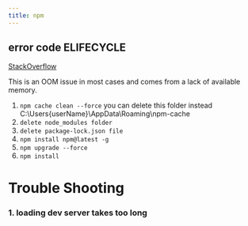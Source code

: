 ```yaml
---
title: npm
---
```


## error code ELIFECYCLE
[StackOverflow](https://stackoverflow.com/questions/42308879/how-to-solve-npm-error-npm-err-code-elifecycle)

This is an OOM issue in most cases and comes from a lack of available memory.

1.  `npm cache clean --force`
	you can delete this folder instead
	C:\Users\{userName}\AppData\Roaming\npm-cache
2.  `delete node_modules folder`
3.  `delete package-lock.json file`
4.  `npm install npm@latest -g`
5.  `npm upgrade --force`
6.  `npm install`


# Trouble Shooting
### 1. loading dev server takes too long